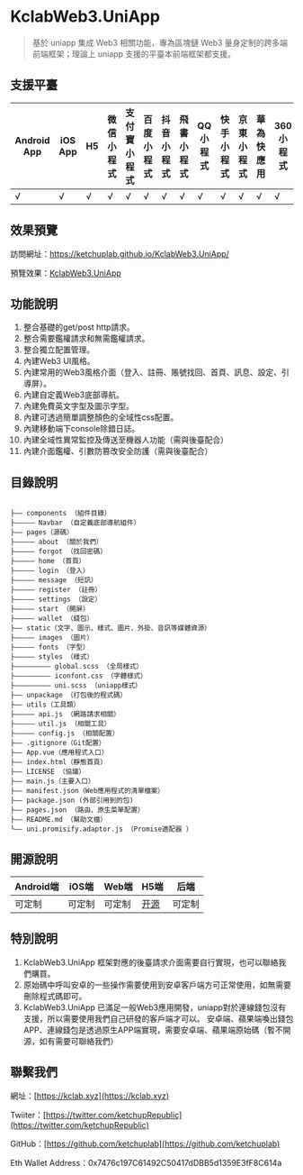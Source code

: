 # KclabWeb3.UniApp

> 基於 uniapp 集成 Web3 相關功能，專為區塊鏈 Web3 量身定制的跨多端前端框架；理論上 uniapp 支援的平臺本前端框架都支援。

## 支援平臺

|Android App|iOS App|H5|微信小程式|支付寶小程式|百度小程式|抖音小程式|飛書小程式|QQ小程式|快手小程式|京東小程式|華為快應用|360小程式|
|--|--|--|--|--|--|--|--|--|--|--|--|--|
|√|√|√|√|√|√|√|√|√|√|√|√|√|

## 效果預覽

訪問網址：https://ketchuplab.github.io/KclabWeb3.UniApp/

預覽效果：[KclabWeb3.UniApp](https://ketchuplab.github.io/KclabWeb3.UniApp/)

## 功能說明

1. 整合基礎的get/post http請求。
2. 整合需要鑑權請求和無需鑑權請求。
3. 整合獨立配置管理。
4. 內建Web3 UI風格。
5. 內建常用的Web3風格介面（登入、註冊、賬號找回、首頁、訊息、設定、引導屏）。
6. 內建自定義Web3底部導航。
7. 內建免費英文字型及圖示字型。
8. 內建可透過簡單調整顏色的全域性css配置。
9. 內建移動端下console除錯日誌。
10. 內建全域性異常監控及傳送至機器人功能（需與後臺配合）
11. 內建介面鑑權、引數防篡改安全防護（需與後臺配合）


## 目錄說明

```目錄說明

├—— components （組件目錄）
├————— Navbar （自定義底部導航組件）
├—— pages（源碼）
├————— about （關於我們）
├————— forgot （找回密碼）
├————— home （首頁）
├————— login （登入）
├————— message （短訊）
├————— register （註冊）
├————— settings （設定）
├————— start （開屏）
├————— wallet （錢包）
├—— static（文字、圖示、樣式、圖片、外掛、音訊等媒體資源）
├————— images （圖片）
├————— fonts （字型）
├————— styles （樣式）
├————————— global.scss （全局樣式）
├————————— iconfont.css （字體樣式）
├————————— uni.scss （uniapp樣式）
├—— unpackage （打包後的程式碼）
├—— utils（工具類）
├————— api.js （網路請求相關）
├————— util.js （相關工具）
├————— config.js （相關配置）
├—— .gitignore（Git配置）
├—— App.vue（應用程式入口）
├—— index.html（靜態首頁）
├—— LICENSE （協議）
├—— main.js（主要入口）
├—— manifest.json（Web應用程式的清單檔案）
├—— package.json (外部引用到的包)
├—— pages.json （路由、原生菜單配置）
├—— README.md （幫助文檔）
└—— uni.promisify.adaptor.js （Promise適配器 ）

```
## 開源說明

|Android端|iOS端|Web端|H5端|后端|
|--|--|--|--|--|
|可定制|可定制|可定制|[开源](https://github.com/ketchuplab/KclabWeb3.UniApp.git)|可定制|

## 特別說明

1. KclabWeb3.UniApp 框架對應的後臺請求介面需要自行實現，也可以聯絡我們購買。
2. 原始碼中呼叫安卓的一些操作需要使用到安卓客戶端方可正常使用，如無需要刪除程式碼即可。
3. KclabWeb3.UniApp 已滿足一般Web3應用開發，uniapp對於連線錢包沒有支援，所以需要使用我們自己研發的客戶端才可以。 安卓端、蘋果端喚出錢包APP、連線錢包是透過原生APP端實現，需要安卓端、蘋果端原始碼（暫不開源，如有需要可聯絡我們）

## 聯繫我們

網址：[https://kclab.xyz](https://kclab.xyz)

Twiiter：[https://twitter.com/ketchupRepublic](https://twitter.com/ketchupRepublic)

GitHub：[https://github.com/ketchuplab](https://github.com/ketchuplab)

Eth Wallet Address：0x7476c197C61492C50417dDBB5d1359E3fF8C614a
